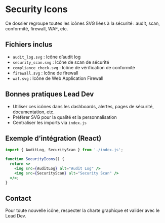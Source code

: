 # Security Icons

Ce dossier regroupe toutes les icônes SVG liées à la sécurité : audit, scan, conformité, firewall, WAF, etc.

## Fichiers inclus
- `audit_log.svg` : Icône d’audit log
- `security_scan.svg` : Icône de scan de sécurité
- `compliance_check.svg` : Icône de vérification de conformité
- `firewall.svg` : Icône de firewall
- `waf.svg` : Icône de Web Application Firewall

## Bonnes pratiques Lead Dev
- Utiliser ces icônes dans les dashboards, alertes, pages de sécurité, documentation, etc.
- Préférer SVG pour la qualité et la personnalisation
- Centraliser les imports via `index.js`

## Exemple d’intégration (React)
```jsx
import { AuditLog, SecurityScan } from './index.js';

function SecurityIcons() {
  return <>
    <img src={AuditLog} alt="Audit Log" />
    <img src={SecurityScan} alt="Security Scan" />
  </>;
}
```

## Contact
Pour toute nouvelle icône, respecter la charte graphique et valider avec le Lead Dev.
